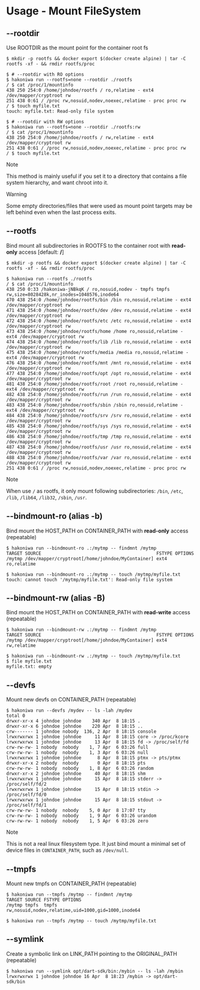 # Usage - Mount FileSystem

## --rootdir

Use ROOTDIR as the mount point for the container root fs

```console,ignore
$ mkdir -p rootfs && docker export $(docker create alpine) | tar -C rootfs -xf - && rmdir rootfs/proc

$ # --rootdir with RO options
$ hakoniwa run --rootfs=none --rootdir ./rootfs
/ $ cat /proc/1/mountinfo
438 250 254:0 /home/johndoe/rootfs / ro,relatime - ext4 /dev/mapper/cryptroot rw
251 438 0:61 / /proc rw,nosuid,nodev,noexec,relatime - proc proc rw
/ $ touch myfile.txt
touch: myfile.txt: Read-only file system

$ # --rootdir with RW options
$ hakoniwa run --rootfs=none --rootdir ./rootfs:rw
/ $ cat /proc/1/mountinfo
438 250 254:0 /home/johndoe/rootfs / rw,relatime - ext4 /dev/mapper/cryptroot rw
251 438 0:61 / /proc rw,nosuid,nodev,noexec,relatime - proc proc rw
/ $ touch myfile.txt
```

> [!NOTE]
> This method is mainly useful if you set it to a directory that contains a file system hierarchy, and want chroot into it.

> [!WARNING]
> Some empty directories/files that were used as mount point targets may be left behind even when the last process exits.

## --rootfs

Bind mount all subdirectories in ROOTFS to the container root with **read-only** access [default: **/**]

```console,ignore
$ mkdir -p rootfs && docker export $(docker create alpine) | tar -C rootfs -xf - && rmdir rootfs/proc

$ hakoniwa run --rootfs ./rootfs
/ $ cat /proc/1/mountinfo
438 250 0:33 /hakoniwa-jNBkqK / ro,nosuid,nodev - tmpfs tmpfs rw,size=8028428k,nr_inodes=1048576,inode64
470 438 254:0 /home/johndoe/rootfs/bin /bin ro,nosuid,relatime - ext4 /dev/mapper/cryptroot rw
471 438 254:0 /home/johndoe/rootfs/dev /dev ro,nosuid,relatime - ext4 /dev/mapper/cryptroot rw
472 438 254:0 /home/johndoe/rootfs/etc /etc ro,nosuid,relatime - ext4 /dev/mapper/cryptroot rw
473 438 254:0 /home/johndoe/rootfs/home /home ro,nosuid,relatime - ext4 /dev/mapper/cryptroot rw
474 438 254:0 /home/johndoe/rootfs/lib /lib ro,nosuid,relatime - ext4 /dev/mapper/cryptroot rw
475 438 254:0 /home/johndoe/rootfs/media /media ro,nosuid,relatime - ext4 /dev/mapper/cryptroot rw
476 438 254:0 /home/johndoe/rootfs/mnt /mnt ro,nosuid,relatime - ext4 /dev/mapper/cryptroot rw
477 438 254:0 /home/johndoe/rootfs/opt /opt ro,nosuid,relatime - ext4 /dev/mapper/cryptroot rw
481 438 254:0 /home/johndoe/rootfs/root /root ro,nosuid,relatime - ext4 /dev/mapper/cryptroot rw
482 438 254:0 /home/johndoe/rootfs/run /run ro,nosuid,relatime - ext4 /dev/mapper/cryptroot rw
483 438 254:0 /home/johndoe/rootfs/sbin /sbin ro,nosuid,relatime - ext4 /dev/mapper/cryptroot rw
484 438 254:0 /home/johndoe/rootfs/srv /srv ro,nosuid,relatime - ext4 /dev/mapper/cryptroot rw
485 438 254:0 /home/johndoe/rootfs/sys /sys ro,nosuid,relatime - ext4 /dev/mapper/cryptroot rw
486 438 254:0 /home/johndoe/rootfs/tmp /tmp ro,nosuid,relatime - ext4 /dev/mapper/cryptroot rw
487 438 254:0 /home/johndoe/rootfs/usr /usr ro,nosuid,relatime - ext4 /dev/mapper/cryptroot rw
488 438 254:0 /home/johndoe/rootfs/var /var ro,nosuid,relatime - ext4 /dev/mapper/cryptroot rw
251 438 0:61 / /proc rw,nosuid,nodev,noexec,relatime - proc proc rw
```

> [!NOTE]
> When use `/` as rootfs, it only mount following subdirectories: `/bin`, `/etc`, `/lib`, `/lib64`, `/lib32`, `/sbin`, `/usr`.

## --bindmount-ro (alias -b)

Bind mount the HOST_PATH on CONTAINER_PATH with **read-only** access (repeatable)

```console,ignore
$ hakoniwa run --bindmount-ro .:/mytmp -- findmnt /mytmp
TARGET SOURCE                                           FSTYPE OPTIONS
/mytmp /dev/mapper/cryptroot[/home/johndoe/MyContainer] ext4   ro,relatime

$ hakoniwa run --bindmount-ro .:/mytmp -- touch /mytmp/myfile.txt
touch: cannot touch '/mytmp/myfile.txt': Read-only file system

```

## --bindmount-rw (alias -B)

Bind mount the HOST_PATH on CONTAINER_PATH with **read-write** access (repeatable)

```console,ignore
$ hakoniwa run --bindmount-rw .:/mytmp -- findmnt /mytmp
TARGET SOURCE                                           FSTYPE OPTIONS
/mytmp /dev/mapper/cryptroot[/home/johndoe/MyContainer] ext4   rw,relatime

$ hakoniwa run --bindmount-rw .:/mytmp -- touch /mytmp/myfile.txt
$ file myfile.txt
myfile.txt: empty
```

## --devfs

Mount new devfs on CONTAINER_PATH (repeatable)

```console,ignore
$ hakoniwa run --devfs /mydev -- ls -lah /mydev
total 0
drwxr-xr-x 4 johndoe johndoe    340 Apr  8 18:15 .
drwxr-xr-x 6 johndoe johndoe    220 Apr  8 18:15 ..
crw------- 1 johndoe nobody  136, 2 Apr  8 18:15 console
lrwxrwxrwx 1 johndoe johndoe     11 Apr  8 18:15 core -> /proc/kcore
lrwxrwxrwx 1 johndoe johndoe     13 Apr  8 18:15 fd -> /proc/self/fd
crw-rw-rw- 1 nobody  nobody    1, 7 Apr  6 03:26 full
crw-rw-rw- 1 nobody  nobody    1, 3 Apr  6 03:26 null
lrwxrwxrwx 1 johndoe johndoe      8 Apr  8 18:15 ptmx -> pts/ptmx
drwxr-xr-x 2 nobody  nobody       0 Apr  8 18:15 pts
crw-rw-rw- 1 nobody  nobody    1, 8 Apr  6 03:26 random
drwxr-xr-x 2 johndoe johndoe     40 Apr  8 18:15 shm
lrwxrwxrwx 1 johndoe johndoe     15 Apr  8 18:15 stderr -> /proc/self/fd/2
lrwxrwxrwx 1 johndoe johndoe     15 Apr  8 18:15 stdin -> /proc/self/fd/0
lrwxrwxrwx 1 johndoe johndoe     15 Apr  8 18:15 stdout -> /proc/self/fd/1
crw-rw-rw- 1 nobody  nobody    5, 0 Apr  8 17:07 tty
crw-rw-rw- 1 nobody  nobody    1, 9 Apr  6 03:26 urandom
crw-rw-rw- 1 nobody  nobody    1, 5 Apr  6 03:26 zero
```

> [!NOTE]
> This is not a real linux filesystem type. It just bind mount a minimal set of device
> files in `CONTAINER_PATH`, such as `/dev/null`.

## --tmpfs

Mount new tmpfs on CONTAINER_PATH (repeatable)

```console,ignore
$ hakoniwa run --tmpfs /mytmp -- findmnt /mytmp
TARGET SOURCE FSTYPE OPTIONS
/mytmp tmpfs  tmpfs  rw,nosuid,nodev,relatime,uid=1000,gid=1000,inode64

$ hakoniwa run --tmpfs /mytmp -- touch /mytmp/myfile.txt
```

## --symlink

Create a symbolic link on LINK_PATH pointing to the ORIGINAL_PATH (repeatable)

```console,ignore
$ hakoniwa run --symlink opt/dart-sdk/bin:/mybin -- ls -lah /mybin
lrwxrwxrwx 1 johndoe johndoe 16 Apr  8 18:23 /mybin -> opt/dart-sdk/bin
```
